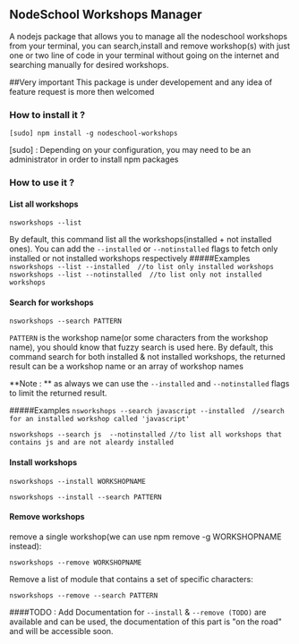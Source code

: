 ## NodeSchool Workshops Manager
A nodejs package that allows you to manage all the nodeschool workshops from  your terminal,
you can search,install and remove workshop(s) with just one or two line of code in your terminal without going on the internet
and searching manually for desired workshops.


##Very important
This package is under developement and any idea of feature request is more then welcomed



### How to install it ?
``[sudo] npm install -g nodeschool-workshops``

[sudo] : Depending on your configuration, you may need to be an administrator in order to install npm packages

### How to use it ?
#### List all workshops
``nsworkshops --list``

By default, this command list all the workshops(installed + not installed ones).
You can add the `--installed` or `--notinstalled` flags to fetch only installed or not installed workshops respectively
#####Examples
`nsworkshops --list --installed  //to list only installed workshops
 nsworkshops --list --notinstalled  //to list only not installed workshops`

#### Search for workshops
``nsworkshops --search PATTERN``

``PATTERN`` is the workshop name(or some characters from the workshop name), you should know that fuzzy search is used here.
By default, this command search for both installed & not installed workshops, the returned result can be a workshop name or an array of workshop names

**Note : ** as always we can use the `--installed` and `--notinstalled` flags to limit the returned result.

#####Examples
`nsworkshops --search javascript --installed  //search for an installed workshop called 'javascript'`

 `nsworkshops --search js  --notinstalled //to list all workshops that contains js and are not aleardy installed`

#### Install workshops

`nsworkshops --install WORKSHOPNAME`

`nsworkshops --install --search PATTERN`


#### Remove workshops
remove a single workshop(we can use npm remove -g WORKSHOPNAME instead):

`nsworkshops --remove WORKSHOPNAME`

Remove a list of module that contains a set of  specific characters:

`nsworkshops --remove --search PATTERN`


####TODO :
Add  Documentation for `--install` & `--remove (TODO)` are available and can be used, the documentation of this part is "on the road" and will be accessible soon.
